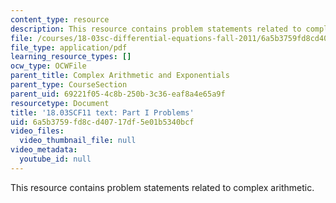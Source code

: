 ```yaml
---
content_type: resource
description: This resource contains problem statements related to complex arithmetic.
file: /courses/18-03sc-differential-equations-fall-2011/6a5b3759fd8cd40717df5e01b5340bcf_MIT18_03SCF11_ps2_s6q.pdf
file_type: application/pdf
learning_resource_types: []
ocw_type: OCWFile
parent_title: Complex Arithmetic and Exponentials
parent_type: CourseSection
parent_uid: 69221f05-4c8b-250b-3c36-eaf8a4e65a9f
resourcetype: Document
title: '18.03SCF11 text: Part I Problems'
uid: 6a5b3759-fd8c-d407-17df-5e01b5340bcf
video_files:
  video_thumbnail_file: null
video_metadata:
  youtube_id: null
---
```

This resource contains problem statements related to complex arithmetic.

